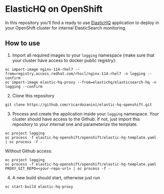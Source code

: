 # ElasticHQ on OpenShift

In this repository you'll find a ready to use [ElasticHQ](https://github.com/ElasticHQ/elasticsearch-HQ) application to deploy in your OpenShift cluster for internal ElasticSearch monitoring.

## How to use

1. Import all required images to your `logging` namespace (make sure that your cluster have access to docker public registry):

```shell
oc import-image nginx-114-rhel7 --from=registry.access.redhat.com/rhscl/nginx-114-rhel7 -n logging --confirm
oc import-image elastic-hq-proxy --from=elastichq/elasticsearch-hq -n logging --confirm
``` 

2. Clone this repository

```shell
git clone https://github.com/ricardozanini/elastic-hq-openshift.git
```

3. Process and create the application inside your `logging` namespace. Your cluster should have access to the Github. If not, just import this repository to your internal one and parameterize the template.

```shell
oc project logging
oc process -f elastic-hq-openshift/openshift/elastic-hq-template.yaml | oc process -f -
```

Without Github access:

```shell
oc project logging
oc process -f elastic-hq-openshift/openshift/elastic-hq-template.yaml PROXY_GIT_REPO=<your-repo-url> | oc process -f -
```

4. A new build should start, otherwise just run

```shell
oc start-build elastic-hq-proxy
```

